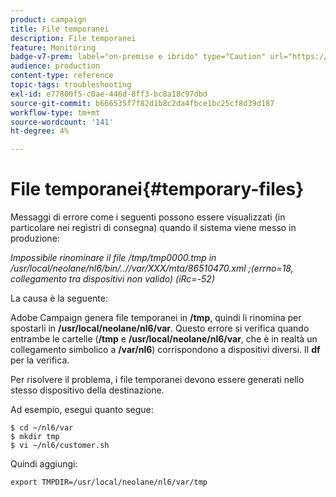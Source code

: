 ```yaml
---
product: campaign
title: File temporanei
description: File temporanei
feature: Monitoring
badge-v7-prem: label="on-premise e ibrido" type="Caution" url="https://experienceleague.adobe.com/docs/campaign-classic/using/installing-campaign-classic/architecture-and-hosting-models/hosting-models-lp/hosting-models.html?lang=it" tooltip="Applicabile solo alle distribuzioni on-premise e ibride"
audience: production
content-type: reference
topic-tags: troubleshooting
exl-id: e77800f5-c0ae-446d-8ff3-bc8a18c97dbd
source-git-commit: b666535f7f82d1b8c2da4fbce1bc25cf8d39d187
workflow-type: tm+mt
source-wordcount: '141'
ht-degree: 4%

---
```


# File temporanei{#temporary-files}



Messaggi di errore come i seguenti possono essere visualizzati (in particolare nei registri di consegna) quando il sistema viene messo in produzione:

*Impossibile rinominare il file /tmp/tmp0000.tmp in /usr/local/neolane/nl6/bin/..//var/XXX/mta/86510470.xml ;(errno=18, collegamento tra dispositivi non valido) (iRc=-52)*

La causa è la seguente:

Adobe Campaign genera file temporanei in **/tmp**, quindi li rinomina per spostarli in **/usr/local/neolane/nl6/var**. Questo errore si verifica quando entrambe le cartelle (**/tmp** e **/usr/local/neolane/nl6/var**, che è in realtà un collegamento simbolico a **/var/nl6**) corrispondono a dispositivi diversi. Il **df** per la verifica.

Per risolvere il problema, i file temporanei devono essere generati nello stesso dispositivo della destinazione.

Ad esempio, esegui quanto segue:

```
$ cd ~/nl6/var
$ mkdir tmp
$ vi ~/nl6/customer.sh
```

Quindi aggiungi:

```
export TMPDIR=/usr/local/neolane/nl6/var/tmp 
```
